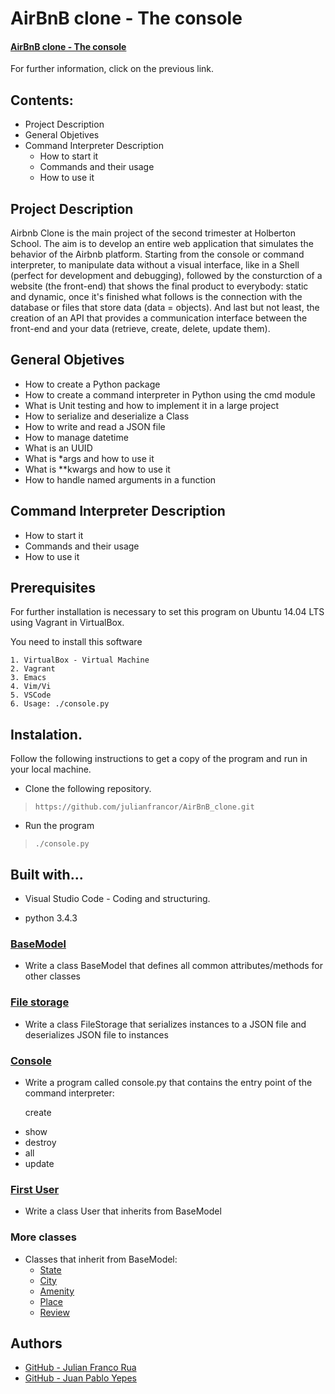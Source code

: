 #  AirBnB clone - The console

####  [AirBnB clone - The console](https://intranet.hbtn.io/projects/263)
For further information, click on the previous link.

##  Contents:

- Project Description
- General Objetives
- Command Interpreter Description
	* How to start it
	* Commands and their usage
	* How to use it

## Project Description

Airbnb Clone is the main project of the second trimester at Holberton School. The aim is to develop an entire web application that simulates the behavior of the Airbnb platform. Starting from the console or command interpreter, to manipulate data without a visual interface, like in a Shell (perfect for development and debugging), followed by the consturction of a website (the front-end) that shows the final product to everybody: static and dynamic, once it's finished what follows is the connection with the database or files that store data (data = objects). And last but not least, the creation of an API that provides a communication interface between the front-end and your data (retrieve, create, delete, update them).

##  General Objetives

* How to create a Python package
* How to create a command interpreter in Python using the cmd module
* What is Unit testing and how to implement it in a large project
* How to serialize and deserialize a Class
* How to write and read a JSON file
* How to manage datetime
* What is an UUID
* What is *args and how to use it
* What is **kwargs and how to use it
* How to handle named arguments in a function

## Command Interpreter Description

* How to start it
* Commands and their usage
* How to use it

##  Prerequisites

For further installation is necessary to set this program on Ubuntu 14.04 LTS using Vagrant in VirtualBox.

You need to install this software
```
1. VirtualBox - Virtual Machine
2. Vagrant
3. Emacs
4. Vim/Vi
5. VSCode
6. Usage: ./console.py
```
##  Instalation.

Follow the following instructions to get a copy of the program and run in your local machine.

- Clone the following repository.
> `https://github.com/julianfrancor/AirBnB_clone.git`
- Run the program
> `./console.py`

##  Built with...

- Visual Studio Code - Coding and structuring.

- python 3.4.3

###  [BaseModel](./models/base_model.py)

* Write a class BaseModel that defines all common attributes/methods for other classes

###  [File storage](./models/engine/file_storage.py)

* Write a class FileStorage that serializes instances to a JSON file and deserializes JSON file to instances

###  [Console](./console.py)

* Write a program called console.py that contains the entry point of the command interpreter:

  create
- show
- destroy
- all
- update

###  [First User](./models/user.py)
* Write a class User that inherits from BaseModel

###  More classes
* Classes that inherit from BaseModel:
	- [State](./models/state.py)
	- [City](./models/city.py)
	- [Amenity](./models/amenity.py)
	- [Place](./models/place.py)
	- [Review](./models/review.py)

 ##  Authors

- [GitHub - Julian Franco Rua](https://github.com/julianfrancor)
- [GitHub - Juan Pablo Yepes](https://github.com/PabloYepes27)
